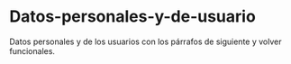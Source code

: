 # Datos-personales-y-de-usuario
Datos personales y de los usuarios con los párrafos de siguiente y volver funcionales.
